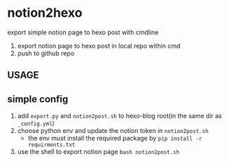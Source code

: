 # notion2hexo

export simple notion page to hexo post with cmdline

1. export notion page to hexo post in local repo within cmd
2. push to github repo

## USAGE

## simple config

1. add `export.py` and `notion2post.sh` to hexo-blog root(in the same dir as `_config.yml`)
2. choose python env and update the notion token in `notion2post.sh`
    * the env must install the required package by `pip install -r requirments.txt`
3. use the shell to export notion page `bash notion2post.sh`
